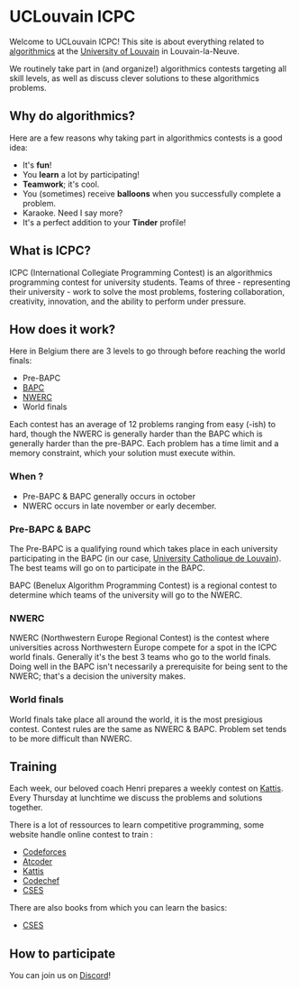 # UCLouvain **ICPC**

Welcome to UCLouvain ICPC!
This site is about everything related to [algorithmics](https://en.wikipedia.org/wiki/Algorithmics) at the [University of Louvain](https://en.wikipedia.org/wiki/Universit%C3%A9_catholique_de_Louvain) in Louvain-la-Neuve.

We routinely take part in (and organize!) algorithmics contests targeting all skill levels, as well as discuss clever solutions to these algorithmics problems.

## Why do algorithmics?

Here are a few reasons why taking part in algorithmics contests is a good idea:

- It's **fun**!
- You **learn** a lot by participating!
- **Teamwork**; it's cool.
- You (sometimes) receive **balloons** when you successfully complete a problem.
- Karaoke. Need I say more?
- It's a perfect addition to your **Tinder** profile!

## What is ICPC?

ICPC (International Collegiate Programming Contest) is an algorithmics programming contest for university students.
Teams of three - representing their university - work to solve the most problems, fostering collaboration, creativity, innovation, and the ability to perform under pressure.

## How does it work?

Here in Belgium there are 3 levels to go through before reaching the world finals:

- Pre-BAPC
- [BAPC](https://en.wikipedia.org/wiki/BAPC)
- [NWERC](https://2023.nwerc.eu/)
- World finals

Each contest has an average of 12 problems ranging from easy (-ish) to hard, though the NWERC is generally harder than the BAPC which is generally harder than the pre-BAPC.
Each problem has a time limit and a memory constraint, which your solution must execute within.

### When ?
- Pre-BAPC & BAPC generally occurs in october
- NWERC occurs in late november or early december.


### Pre-BAPC & BAPC

The Pre-BAPC is a qualifying round which takes place in each university participating in the BAPC (in our case, [University Catholique de  Louvain](https://en.wikipedia.org/wiki/Universit%C3%A9_catholique_de_Louvain)).
The best teams will go on to participate in the BAPC.

BAPC (Benelux Algorithm Programming Contest) is a regional contest to determine which teams of the university will go to the NWERC.

### NWERC

NWERC (Northwestern Europe Regional Contest) is the contest where universities across Northwestern Europe compete for a spot in the ICPC world finals.
Generally it's the best 3 teams who go to the world finals.
Doing well in the BAPC isn't necessarily a prerequisite for being sent to the NWERC; that's a decision the university makes.

### World finals

World finals take place all around the world, it is the most presigious contest. Contest rules are the same as NWERC & BAPC.
Problem set tends to be more difficult than NWERC.


## Training

Each week, our beloved coach Henri prepares a weekly contest on [Kattis](https://open.kattis.com/).
Every Thursday at lunchtime we discuss the problems and solutions together.

There is a lot of ressources to learn competitive programming, some website handle online contest to train : 
- [Codeforces](https://codeforces.com/)
- [Atcoder](https://atcoder.jp/)
- [Kattis](https://open.kattis.com/)
- [Codechef](https://www.codechef.com/)
- [CSES](https://cses.fi/)

There are also books from which you can learn the basics:

- [CSES](https://cses.fi/book/index.php)

## How to participate

You can join us on [Discord](https://discord.gg/HYVNGM9yGw)!
